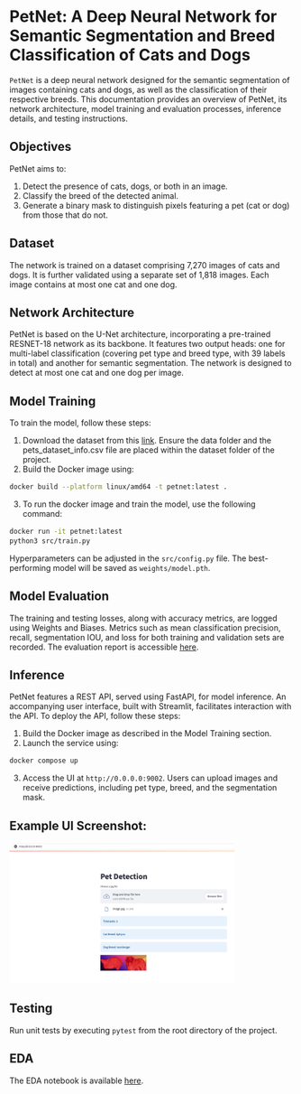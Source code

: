 # PetNet: A Deep Neural Network for Semantic Segmentation and Breed Classification of Cats and Dogs


`PetNet` is a deep neural network designed for the semantic segmentation of images containing cats and dogs, as well as the classification of their respective breeds. This documentation provides an overview of PetNet, its network architecture, model training and evaluation processes, inference details, and testing instructions.


## Objectives
PetNet aims to:

1. Detect the presence of cats, dogs, or both in an image.
2. Classify the breed of the detected animal.
3. Generate a binary mask to distinguish pixels featuring a pet (cat or dog) from those that do not.

## Dataset
The network is trained on a dataset comprising 7,270 images of cats and dogs. It is further validated using a separate set of 1,818 images. Each image contains at most one cat and one dog.

## Network Architecture
PetNet is based on the U-Net architecture, incorporating a pre-trained RESNET-18 network as its backbone. It features two output heads: one for multi-label classification (covering pet type and breed type, with 39 labels in total) and another for semantic segmentation. The network is designed to detect at most one cat and one dog per image.

## Model Training
To train the model, follow these steps:

1. Download the dataset from this [link](https://github.com/harrison-ai/hai-tech-tasks/releases/download/v0.1/cats_and_dogs.zip). Ensure the data folder and the pets_dataset_info.csv file are placed within the dataset folder of the project.
2. Build the Docker image using:
```bash
docker build --platform linux/amd64 -t petnet:latest .
```
3. To run the docker image and train the model, use the following command:
```bash
docker run -it petnet:latest
python3 src/train.py
```
Hyperparameters can be adjusted in the `src/config.py` file. The best-performing model will be saved as `weights/model.pth`.


## Model Evaluation
The training and testing losses, along with accuracy metrics, are logged using Weights and Biases. Metrics such as mean classification precision, recall, segmentation IOU, and loss for both training and validation sets are recorded. The evaluation report is accessible [here](https://api.wandb.ai/links/qmaruf/48qzjuz9).

## Inference
PetNet features a REST API, served using FastAPI, for model inference. An accompanying user interface, built with Streamlit, facilitates interaction with the API. To deploy the API, follow these steps:
1. Build the Docker image as described in the Model Training section.
2. Launch the service using:
```bash
docker compose up
```
3. Access the UI at `http://0.0.0.0:9002`. Users can upload images and receive predictions, including pet type, breed, and the segmentation mask.


## Example UI Screenshot:
<img src="imgs/inf.png" width="400">

## Testing
Run unit tests by executing `pytest` from the root directory of the project.

## EDA
The EDA notebook is available [here](https://github.com/qmaruf/harrisonai/blob/main/notebook/harrison_pets.ipynb).